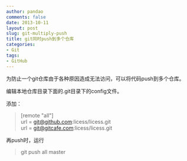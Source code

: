 ```yaml
---
author: pandao
comments: false
date: 2013-10-11
layout: post
slug: git-multiply-push
title: git同时push到多个仓库
categories:
- Git
tags:
- GitHub
---
```





为防止一个git仓库由于各种原因造成无法访问，可以将代码push到多个仓库。

编辑本地仓库目录下面的.git目录下的config文件。

添加：
    
  >[remote "all"]    
  >url = git@github.com:licess/licess.git    
  >url = git@gitcafe.com:licess/licess.git
  
再push时，运行

>git push all master
